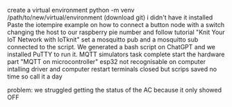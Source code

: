 create a virtual environment
  python -m venv /path/to/new/virtual/environment
(download git) i didn't have it installed
Paste the iotempire example on how to connect a button node with a switch changing the host to our raspberry pie number and follow tutorial "Knit Your IoT Network with IoTknit"
set a mosquitto pub and a mosquitto sub connected to the script. We generated a bash script on ChatGPT and we installed PuTTY to run it.
MQTT simulators task complete
start the hardware part "MQTT on microcontroller"
esp32 not recognisable on computer
intalling driver and computer restart
terminals closed but scrips saved
no time so call it a day

problem: we struggled getting the status of the AC because it only showed OFF

